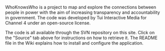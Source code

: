 WhoKnowsWho is a project to map and explore the connections between people in power with the aim of increasing transparency and accountability in government. The code was developed by Tui Interactive Media for Channel 4 under an open-source license.

The code is all available through the SVN repository on this site. Click on the "Source" tab above for instructions on how to retrieve it. The README file in the Wiki explains how to install and configure the application.
